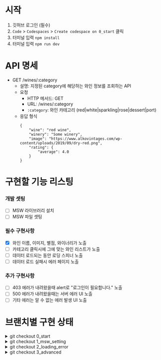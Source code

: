 # 시작
1. 깃허브 로그인 (필수)
2. `Code` > `Codespaces` > `Create codespace on 0_start` 클릭
3. 터미널 입력 `npm install`
4. 터미널 입력 `npm run dev`

# API 명세
- GET /wines/:category
    - 설명: 지정된 category에 해당하는 와인 정보를 조회하는 API
    - 요청
        - HTTP 메서드: GET
        - URL: /wines/:category
        - `:category`: 와인 카테고리 (red|white|sparkling|rose|dessert|port)
    - 응답 형식
        ```
        {
            "wine": "red wine",
            "winery": "Some winery",
            "image": "https://www.alkovintages.com/wp-content/uploads/2019/09/dry-red.png",
            "rating": {
                "average": 4.0
            }
        }
        ```

# 구현할 기능 리스팅
### 개발 셋팅
- [ ] MSW 라이브러리 설치
- [ ] MSW 파일 셋팅
 
### 필수 구현사항
- [x] 와인 이름, 이미지, 별점, 와이너리가 노출 
- [ ] 카테고리 클릭시에 그에 맞는 와인 리스트가 노출
- [ ] 데이터 로드되는 동안 로딩 스피너 노출 
- [ ] 데이터 로드 실패시 에러 페이지 노출 

### 추가 구현사항
- [ ] 403 에러가 내려왔을때 alert로 "로그인이 필요합니다." 노출
- [ ] 500 에러가 내려왔을때는 서버 에러 UI 노출
- [ ] 기타 에러는 알 수 없는 에러 발생 UI 노출

# 브랜치별 구현 상태
<details>
<summary>git checkout 0_start</summary>

### 개발 셋팅
- [ ] MSW 라이브러리 설치
- [ ] MSW 파일 셋팅
 
### 필수 구현사항
- [x] 와인 이름, 이미지, 별점, 와이너리가 노출 
- [ ] 카테고리 클릭시에 그에 맞는 와인 리스트가 노출
- [ ] 데이터 로드되는 동안 로딩 스피너 노출 
- [ ] 데이터 로드 실패시 에러 페이지 노출 

### 추가 구현사항
- [ ] 403 에러가 내려왔을때 alert로 "로그인이 필요합니다." 노출
- [ ] 500 에러가 내려왔을때는 서버 에러 UI 노출
- [ ] 기타 에러는 알 수 없는 에러 발생 UI 노출
</details>
<details>
<summary>git checkout 1_msw_setting</summary>

### 개발 셋팅
- [x] MSW 라이브러리 설치
- [x] MSW 파일 셋팅
 
### 필수 구현사항
- [] 와인 이름, 이미지, 별점, 와이너리가 노출 
- [x] 카테고리 클릭시에 그에 맞는 와인 리스트가 노출
- [ ] 데이터 로드되는 동안 로딩 스피너 노출 
- [ ] 데이터 로드 실패시 에러 페이지 노출 

### 추가 구현사항
- [ ] 403 에러가 내려왔을때 alert로 "로그인이 필요합니다." 노출
- [ ] 500 에러가 내려왔을때는 서버 에러 UI 노출
- [ ] 기타 에러는 알 수 없는 에러 발생 UI 노출
</details>
<details>
<summary>git checkout 2_loading_error</summary>

### 개발 셋팅
- [x] MSW 라이브러리 설치
- [x] MSW 파일 셋팅
 
### 필수 구현사항
- [x] 와인 이름, 이미지, 별점, 와이너리가 노출 
- [x] 카테고리 클릭시에 그에 맞는 와인 리스트가 노출
- [x] 데이터 로드되는 동안 로딩 스피너 노출 
- [x] 데이터 로드 실패시 에러 페이지 노출 

### 추가 구현사항
- [ ] 403 에러가 내려왔을때 alert로 "로그인이 필요합니다." 노출
- [ ] 500 에러가 내려왔을때는 서버 에러 UI 노출
- [ ] 기타 에러는 알 수 없는 에러 발생 UI 노출
</details>

<details>
<summary>git checkout 3_advanced</summary>

### 개발 셋팅
- [x] MSW 라이브러리 설치
- [x] MSW 파일 셋팅
 
### 필수 구현사항
- [x] 와인 이름, 이미지, 별점, 와이너리가 노출 
- [x] 카테고리 클릭시에 그에 맞는 와인 리스트가 노출
- [x] 데이터 로드되는 동안 로딩 스피너 노출 
- [x] 데이터 로드 실패시 에러 페이지 노출 

### 추가 구현사항
- [x] 403 에러가 내려왔을때 alert로 "로그인이 필요합니다." 노출
- [x] 500 에러가 내려왔을때는 서버 에러 UI 노출
- [x] 기타 에러는 알 수 없는 에러 발생 UI 노출
</details>